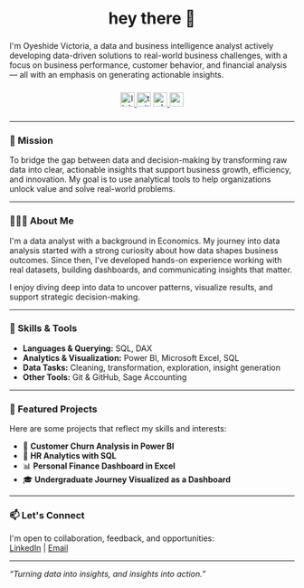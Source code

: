 <h1 align="center">hey there 👋</h1>

###

<p align="left">I'm Oyeshide Victoria, a data and business intelligence analyst actively developing data-driven solutions to real-world business challenges, with a focus on business performance, customer behavior, and financial analysis — all with an emphasis on generating actionable insights.</p>

###

<div align="center">
  <a href="linkedin.com/in/oyevic" target="_blank">
    <img src="https://img.shields.io/static/v1?message=LinkedIn&logo=linkedin&label=&color=0077B5&logoColor=white&labelColor=&style=for-the-badge" height="25" alt="linkedin logo"  />
  </a>
  <img src="https://img.shields.io/static/v1?message=Twitter&logo=twitter&label=&color=1DA1F2&logoColor=white&labelColor=&style=for-the-badge" height="25" alt="twitter logo"  />
  <a href="https://wa.link/a4ph2f" target="_blank">
    <img src="https://img.shields.io/static/v1?message=Whatsapp&logo=whatsapp&label=&color=25D366&logoColor=white&labelColor=&style=for-the-badge" height="25" alt="whatsapp logo"  />
  </a>
  <a href="https://oyeshidevictoria@gmail.com/" target="_blank">
    <img src="https://img.shields.io/static/v1?message=Gmail&logo=gmail&label=&color=D14836&logoColor=white&labelColor=&style=for-the-badge" height="25" alt="gmail logo"  />
  </a>
</div>

###

---

### 🎯 Mission

To bridge the gap between data and decision-making by transforming raw data into clear, actionable insights that support business growth, efficiency, and innovation. My goal is to use analytical tools to help organizations unlock value and solve real-world problems.

---

### 👩🏽‍💻 About Me

I'm a data analyst with a background in Economics. My journey into data analysis started with a strong curiosity about how data shapes business outcomes. Since then, I’ve developed hands-on experience working with real datasets, building dashboards, and communicating insights that matter.

I enjoy diving deep into data to uncover patterns, visualize results, and support strategic decision-making.

---

### 🧰 Skills & Tools

- **Languages & Querying:** SQL, DAX
- **Analytics & Visualization:** Power BI, Microsoft Excel, SQL
- **Data Tasks:** Cleaning, transformation, exploration, insight generation  
- **Other Tools:** Git & GitHub, Sage Accounting 

---

### 📁 Featured Projects

Here are some projects that reflect my skills and interests:

- 🛒 **Customer Churn Analysis in Power BI**  
- 💼 **HR Analytics with SQL**  
- 📊 **Personal Finance Dashboard in Excel**  
- 🎓 **Undergraduate Journey Visualized as a Dashboard**  

---

### 📫 Let's Connect

I'm open to collaboration, feedback, and opportunities:  
[LinkedIn](https://www.linkedin.com/in/your-link) | [Email](mailto:your@email.com)

---

*“Turning data into insights, and insights into action.”*
